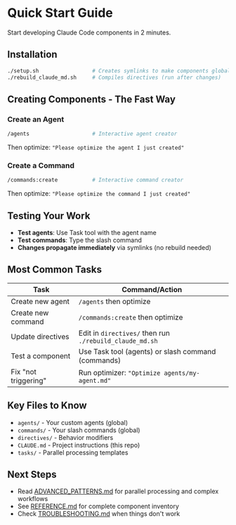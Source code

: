 # Quick Start Guide

Start developing Claude Code components in 2 minutes.

## Installation
```bash
./setup.sh                 # Creates symlinks to make components globally available
./rebuild_claude_md.sh     # Compiles directives (run after changes)
```

## Creating Components - The Fast Way

### Create an Agent
```bash
/agents                    # Interactive agent creator
```
Then optimize: `"Please optimize the agent I just created"`

### Create a Command
```bash
/commands:create           # Interactive command creator
```
Then optimize: `"Please optimize the command I just created"`

## Testing Your Work
- **Test agents**: Use Task tool with the agent name
- **Test commands**: Type the slash command
- **Changes propagate immediately** via symlinks (no rebuild needed)

## Most Common Tasks

| Task | Command/Action |
|------|---------------|
| Create new agent | `/agents` then optimize |
| Create new command | `/commands:create` then optimize |
| Update directives | Edit in `directives/` then run `./rebuild_claude_md.sh` |
| Test a component | Use Task tool (agents) or slash command (commands) |
| Fix "not triggering" | Run optimizer: `"Optimize agents/my-agent.md"` |

## Key Files to Know
- `agents/` - Your custom agents (global)
- `commands/` - Your slash commands (global)
- `directives/` - Behavior modifiers
- `CLAUDE.md` - Project instructions (this repo)
- `tasks/` - Parallel processing templates

## Next Steps
- Read [ADVANCED_PATTERNS.md](ADVANCED_PATTERNS.md) for parallel processing and complex workflows
- See [REFERENCE.md](REFERENCE.md) for complete component inventory
- Check [TROUBLESHOOTING.md](TROUBLESHOOTING.md) when things don't work